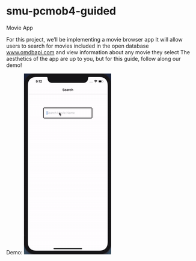 # smu-pcmob4-guided
Movie App

For this project, we’ll be implementing a movie browser app
It will allow users to search for movies included in the open database www.omdbapi.com and view information about any movie they select
The aesthetics of the app are up to you, but for this guide, follow along our demo! 

Demo:
![alt-text](https://github.com/Tinkercademy/smu-pcmob4-guided/blob/master/pcmob4-movie-app.gif)
